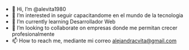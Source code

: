 - 👋 Hi, I’m @alevita1980
- 👀 I’m interested in seguir capacitandome en el mundo de la tecnologia
- 🌱 I’m currently learning Desarrollador Web
- 💞️ I’m looking to collaborate on empresas donde me permitan crecer profesionalmente
- 📫 How to reach me, mediante mi correo alejandracvita@gmail.com

<!---
alevita1980/alevita1980 is a ✨ special ✨ repository because its `README.md` (this file) appears on your GitHub profile.
You can click the Preview link to take a look at your changes.
--->
